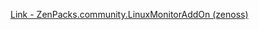 [Link - ZenPacks.community.LinuxMonitorAddOn (zenoss)](https://github.com/zenoss/ZenPacks.community.LinuxMonitorAddOn)
